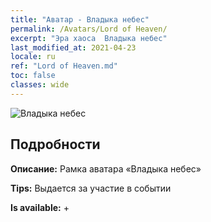 ```yaml
---
title: "Аватар - Владыка небес"
permalink: /Avatars/Lord of Heaven/
excerpt: "Эра хаоса  Владыка небес"
last_modified_at: 2021-04-23
locale: ru
ref: "Lord of Heaven.md"
toc: false
classes: wide
---
```

 ![Владыка небес](/images/a/avatarFrame_18.png)

## Подробности

 **Описание:** Рамка аватара «Владыка небес» 

 **Tips:** Выдается за участие в событии 

 **Is available:**  + 

